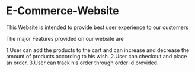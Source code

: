 # E-Commerce-Website
This Website is intended to provide best user experience to our customers

The major Features provided on our website are

  1.User can add the products to the cart and can increase and decrease the amount of products according to his wish.
  2.User can checkout and place an order.
  3.User can track his order through order id provided.
  
